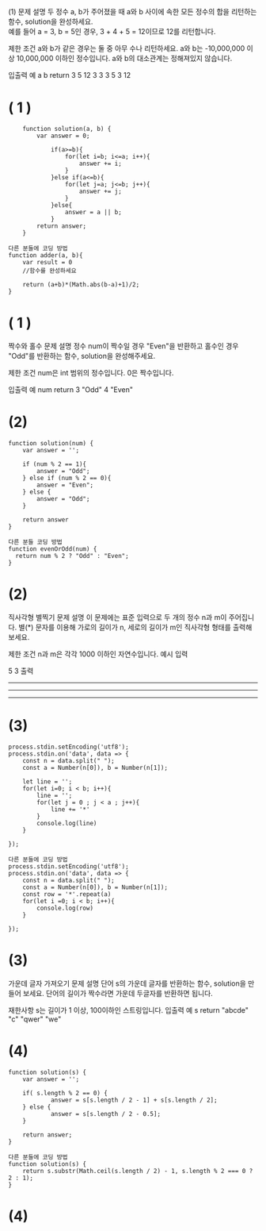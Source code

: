 (1)  문제 설명 
두 정수 a, b가 주어졌을 때 a와 b 사이에 속한 모든 정수의 합을 리턴하는 함수, solution을 완성하세요.						
예를 들어 a = 3, b = 5인 경우, 3 + 4 + 5 = 12이므로 12를 리턴합니다.

제한 조건
a와 b가 같은 경우는 둘 중 아무 수나 리턴하세요.
a와 b는 -10,000,000 이상 10,000,000 이하인 정수입니다.
a와 b의 대소관계는 정해져있지 않습니다.

입출력 예
a	b	return
3	5	12
3	3	3
5	3	12

( 1 )
===========================
```
    function solution(a, b) {
        var answer = 0;
        
            if(a>=b){
                for(let i=b; i<=a; i++){
                    answer += i;
                }
            }else if(a<=b){
                for(let j=a; j<=b; j++){
                    answer += j;
                }
            }else{
                answer = a || b;
            }
        return answer;
    }

다른 분들에 코딩 방법
function adder(a, b){
    var result = 0
    //함수를 완성하세요

    return (a+b)*(Math.abs(b-a)+1)/2;
}

```
( 1 )
==========================

짝수와 홀수
문제 설명
정수 num이 짝수일 경우 "Even"을 반환하고 홀수인 경우 "Odd"를 반환하는 함수, solution을 완성해주세요.

제한 조건
num은 int 범위의 정수입니다.
0은 짝수입니다.

입출력 예
num	return
3	"Odd"
4	"Even"

(2)
============================
```
function solution(num) {
    var answer = '';
    
    if (num % 2 == 1){
        answer = "Odd";
    } else if (num % 2 == 0){
        answer = "Even";
    } else {
        answer = "Odd";
    }

    return answer
}

다른 분들 코딩 방법
function evenOrOdd(num) {
  return num % 2 ? "Odd" : "Even";
}

```
(2)
============================

직사각형 별찍기
문제 설명
이 문제에는 표준 입력으로 두 개의 정수 n과 m이 주어집니다.
별(*) 문자를 이용해 가로의 길이가 n, 세로의 길이가 m인 직사각형 형태를 출력해보세요.

제한 조건
n과 m은 각각 1000 이하인 자연수입니다.
예시
입력

5 3
출력

*****
*****
*****
(3)
============================
```
process.stdin.setEncoding('utf8');
process.stdin.on('data', data => {
    const n = data.split(" ");
    const a = Number(n[0]), b = Number(n[1]);
    
    let line = '';
    for(let i=0; i < b; i++){
        line = '';
        for(let j = 0 ; j < a ; j++){
            line += '*'
        }
        console.log(line)
    }

});

다른 분들에 코딩 방법
process.stdin.setEncoding('utf8');
process.stdin.on('data', data => {
    const n = data.split(" ");
    const a = Number(n[0]), b = Number(n[1]);
    const row = '*'.repeat(a)
    for(let i =0; i < b; i++){
        console.log(row)
    }

});
```
(3)
============================

가운데 글자 가져오기
문제 설명
단어 s의 가운데 글자를 반환하는 함수, solution을 만들어 보세요. 단어의 길이가 짝수라면 가운데 두글자를 반환하면 됩니다.

재한사항
s는 길이가 1 이상, 100이하인 스트링입니다.
입출력 예
s	return
"abcde"	"c"
"qwer"	"we"

(4)
============================
```
function solution(s) {
    var answer = '';
    
    if( s.length % 2 == 0) { 
            answer = s[s.length / 2 - 1] + s[s.length / 2];                   
    } else {
            answer = s[s.length / 2 - 0.5];
    }

    return answer;
}

다른 분들에 코딩 방법
function solution(s) {
    return s.substr(Math.ceil(s.length / 2) - 1, s.length % 2 === 0 ? 2 : 1);
}
```
(4)
============================